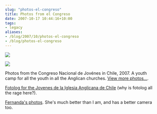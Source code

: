 ```yaml
---
slug: "photos-el-congreso"
title: Photos from el Congreso
date: 2007-10-17 10:44:16+10:00
tags:
- legacy
aliases:
- /blog/2007/10/photos-el-congreso
- /blog/photos-el-congreso
---
```


<a href="http://picasaweb.google.com/calebbrown01/CongresoNacionalDeJovNes07/photo#5122085059080202226"><img src="http://lh6.google.com/calebbrown01/RxVNOSfPp_I/AAAAAAAACCM/pJdBx20f2wQ/s288/IMG_4196.JPG" /></a>

<a href="http://picasaweb.google.com/calebbrown01/CongresoNacionalDeJovNes07/photo#5122084303165958114"><img src="http://lh6.google.com/calebbrown01/RxVMiSfPp-I/AAAAAAAACB4/E-KqMjXmlhg/s288/IMG_4180.JPG" /></a>

Photos from the Congreso Nacional de Jovénes in Chile, 2007. A youth camp for all the youth in all the Anglican churches. <a href="http://picasaweb.google.com/calebbrown01/CongresoNacionalDeJovNes07">View more photos...</a>.

<a href="http://www.fotolog.com/jovenes_iach">Fotolog for the Jovenes de la Iglesia Anglicana de Chile</a> (why is fotolog all the rage here?).

<a href="http://www.flickr.com/search/?q=congreso%20jovenes&w=11971402%40N05">Fernanda's photos</a>. She's much better than I am, and has a better camera too.<!--more-->
